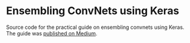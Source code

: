 # Ensembling ConvNets using Keras

Source code for the practical guide on ensembling convnets using Keras. The guide was [published on Medium](https://towardsdatascience.com/ensembling-convnets-using-keras-237d429157eb).
